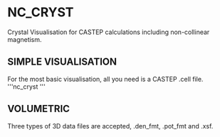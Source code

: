 # NC_CRYST
Crystal Visualisation for CASTEP calculations including non-collinear magnetism.


## SIMPLE VISUALISATION
For the most basic visualisation, all you need is a CASTEP <seed>.cell file.
'''nc_cryst <seed> '''

## VOLUMETRIC
Three types of 3D data files are accepted, .den_fmt, .pot_fmt and .xsf. 